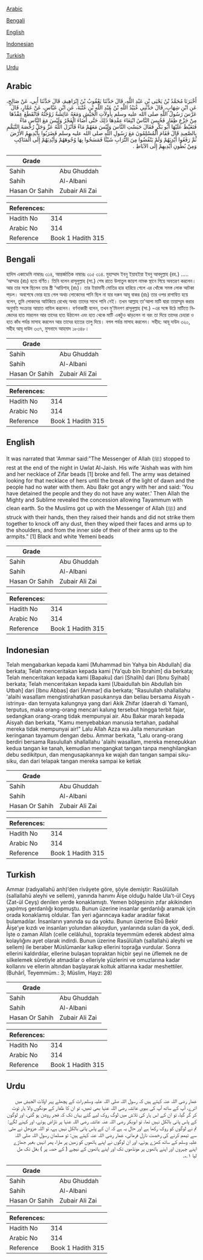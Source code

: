[Arabic](#arabic)

[Bengali](#bengali)

[English](#english)

[Indonesian](#indonesian)

[Turkish](#turkish)

[Urdu](#urdu)

## Arabic


<div dir="rtl" lang="ar" style={{fontSize:'larger',backgroundColor:'#f8f9fa',padding:20}}>
أَخْبَرَنَا مُحَمَّدُ بْنُ يَحْيَى بْنِ عَبْدِ اللَّهِ، قَالَ حَدَّثَنَا يَعْقُوبُ بْنُ إِبْرَاهِيمَ، قَالَ حَدَّثَنَا أَبِي، عَنْ صَالِحٍ، عَنِ ابْنِ شِهَابٍ، قَالَ حَدَّثَنِي عُبَيْدُ اللَّهِ بْنُ عَبْدِ اللَّهِ بْنِ عُتْبَةَ، عَنِ ابْنِ عَبَّاسٍ، عَنْ عَمَّارٍ، قَالَ عَرَّسَ رَسُولُ اللَّهِ صلى الله عليه وسلم بِأُولاَتِ الْجَيْشِ وَمَعَهُ عَائِشَةُ زَوْجَتُهُ فَانْقَطَعَ عِقْدُهَا مِنْ جَزْعِ ظِفَارِ فَحُبِسَ النَّاسُ ابْتِغَاءَ عِقْدِهَا ذَلِكَ حَتَّى أَضَاءَ الْفَجْرُ وَلَيْسَ مَعَ النَّاسِ مَاءٌ فَتَغَيَّظَ عَلَيْهَا أَبُو بَكْرٍ فَقَالَ حَبَسْتِ النَّاسَ وَلَيْسَ مَعَهُمْ مَاءٌ فَأَنْزَلَ اللَّهُ عَزَّ وَجَلَّ رُخْصَةَ التَّيَمُّمِ بِالصَّعِيدِ قَالَ فَقَامَ الْمُسْلِمُونَ مَعَ رَسُولِ اللَّهِ صلى الله عليه وسلم فَضَرَبُوا بِأَيْدِيهِمُ الأَرْضَ ثُمَّ رَفَعُوا أَيْدِيَهُمْ وَلَمْ يَنْفُضُوا مِنَ التُّرَابِ شَيْئًا فَمَسَحُوا بِهَا وُجُوهَهُمْ وَأَيْدِيَهُمْ إِلَى الْمَنَاكِبِ وَمِنْ بُطُونِ أَيْدِيهِمْ إِلَى الآبَاطِ ‏.‏
</div>
<div style={{backgroundColor:'#f8f9fa',padding:20, marginBottom: 10}}><table> <thead> <tr> <th>Grade</th> <th></th> </tr> </thead> <tbody> <tr><td>Sahih</td><td>Abu Ghuddah</td></tr><tr><td>Sahih</td><td>Al-Albani</td></tr><tr><td>Hasan Or Sahih</td><td>Zubair Ali Zai</td></tr></tbody></table><table> <thead> <tr> <th>References:</th> <th></th> </tr> </thead> <tbody><tr><td>Hadith No</td><td>314</td></tr><tr><td>Arabic No</td><td>314</td></tr><tr><td>Reference</td><td>Book 1 Hadith 315</td></tr></tbody></table></div>

## Bengali


<div dir="ltr" lang="bn" style={{fontSize:'larger',backgroundColor:'#f8f9fa',padding:20}}>
হাদিস একাডেমি নাম্বারঃ ৩১৪, আন্তর্জাতিক নাম্বারঃ ৩১৫ ৩১৪. মুহাম্মাদ ইবনু ইয়াহইয়া ইবনু আবদুল্লাহ (রহ.) ..... ‘আম্মার (রাঃ) হতে বর্ণিত। তিনি বলেন রাসূলুল্লাহ (সা.) শেষ রাতে উলাতুল জায়শ নামক স্থানে গিয়ে অবতরণ করলেন। আর তার সঙ্গে ছিলেন তার স্ত্রী ‘আয়িশাহ্ (রাঃ)। তার ইয়ামানী মোতির হার হারিয়ে গেলে এর খোঁজে সমস্ত লোক আটকা পড়ল। অবশেষে ভোর হয়ে গেল অথচ লোকেদের পানি ছিল না যার দরুন আবূ বাকর (রাঃ) তার ওপর রাগান্বিত হয়ে বলেন, তুমি লোকদের আটকিয়ে রেখেছ অথচ তাদের সাথে পানি নেই। তখন আল্লাহ তা'আলা মাটি দ্বারা তায়াম্মুম করার অনুমতি সংক্রান্ত আয়াত নাযিল করলেন। বর্ণনাকারী বলেন, তখন মু'মিনগণ রাসূলুল্লাহ (সা.) -এর সঙ্গে উঠে মাটিতে নিজেদের হাত মারলেন আর তাদের হাত উঠালেন এবং হাত থেকে মাটি একটুও ঝাড়লেন না বরং তা দিয়ে তাদের চেহারা ও হাত কাঁধ পর্যন্ত মাসাহ করলেন আর তাদের হাতের তালু দিয়ে। বগল পর্যন্ত মাসাহ করলেন। সহীহ: আবূ দাউদ ৩২০, সহীহ আবূ দাউদ ৩৩৭, মুসনাদে আহমাদ ১৮৩৪৮।
</div>
<div style={{backgroundColor:'#f8f9fa',padding:20, marginBottom: 10}}><table> <thead> <tr> <th>Grade</th> <th></th> </tr> </thead> <tbody> <tr><td>Sahih</td><td>Abu Ghuddah</td></tr><tr><td>Sahih</td><td>Al-Albani</td></tr><tr><td>Hasan Or Sahih</td><td>Zubair Ali Zai</td></tr></tbody></table><table> <thead> <tr> <th>References:</th> <th></th> </tr> </thead> <tbody><tr><td>Hadith No</td><td>314</td></tr><tr><td>Arabic No</td><td>314</td></tr><tr><td>Reference</td><td>Book 1 Hadith 315</td></tr></tbody></table></div>

## English


<div dir="ltr" lang="en" style={{fontSize:'larger',backgroundColor:'#f8f9fa',padding:20}}>
It was narrated that 'Ammar said:"The Messenger of Allah (ﷺ) stopped to rest at the end of the night in Uwlat Al-Jaish. His wife 'Aishah was with him and her necklace of Zifar beads [1] broke and fell. The army was detained looking for that necklace of hers until the break of the light of dawn and the people had no water with them. Abu Bakr got angry with her and said: 'You have detained the people and they do not have any water.' Then Allah the Mighty and Sublime revealed the concession allowing Tayammum with clean earth. So the Muslims got up with the Messenger of Allah (ﷺ) and struck with their hands, then they raised their hands and did not strike them together to knock off any dust, then they wiped their faces and arms up to the shoulders, and from the inner side of their of their arms up to the armpits." [1] Black and white Yemeni beads
</div>
<div style={{backgroundColor:'#f8f9fa',padding:20, marginBottom: 10}}><table> <thead> <tr> <th>Grade</th> <th></th> </tr> </thead> <tbody> <tr><td>Sahih</td><td>Abu Ghuddah</td></tr><tr><td>Sahih</td><td>Al-Albani</td></tr><tr><td>Hasan Or Sahih</td><td>Zubair Ali Zai</td></tr></tbody></table><table> <thead> <tr> <th>References:</th> <th></th> </tr> </thead> <tbody><tr><td>Hadith No</td><td>314</td></tr><tr><td>Arabic No</td><td>314</td></tr><tr><td>Reference</td><td>Book 1 Hadith 315</td></tr></tbody></table></div>

## Indonesian


<div dir="ltr" lang="id" style={{fontSize:'larger',backgroundColor:'#f8f9fa',padding:20}}>
Telah mengabarkan kepada kami [Muhammad bin Yahya bin Abdullah] dia berkata; Telah menceritakan kepada kami [Ya'qub bin Ibrahim] dia berkata; Telah menceritakan kepada kami [Bapaku] dari [Shalih] dari [Ibnu Syihab] berkata; Telah menceritakan kepada kami [Ubaidullah bin Abdullah bin Utbah] dari [Ibnu Abbas] dari [Ammar] dia berkata; "Rasulullah shallallahu 'alaihi wasallam mengistirahatkan pasukannya dan beliau bersama Aisyah -istrinya- dan ternyata kalungnya yang dari Akik Zhifar (daerah di Yaman), terputus, maka orang-orang mencari kalung tersebut hingga terbit fajar, sedangkan orang-orang tidak mempunyai air. Abu Bakar marah kepada Aisyah dan berkata, "Kamu menyebabkan manusia tertahan, padahal mereka tidak mempunyai air!" Lalu Allah Azza wa Jalla menurunkan keringanan tayamum dengan debu. Ammar berkata, "Lalu orang-orang berdiri bersama Rasulullah shallallahu 'alaihi wasallam, mereka menepukkan kedua tangan ke tanah, kemudian mengangkat tangan tanpa menghilangkan debu sedikitpun, dan mengusapkannya ke wajah dan tangan sampai siku-siku, dan dari telapak tangan mereka sampai ke ketiak
</div>
<div style={{backgroundColor:'#f8f9fa',padding:20, marginBottom: 10}}><table> <thead> <tr> <th>Grade</th> <th></th> </tr> </thead> <tbody> <tr><td>Sahih</td><td>Abu Ghuddah</td></tr><tr><td>Sahih</td><td>Al-Albani</td></tr><tr><td>Hasan Or Sahih</td><td>Zubair Ali Zai</td></tr></tbody></table><table> <thead> <tr> <th>References:</th> <th></th> </tr> </thead> <tbody><tr><td>Hadith No</td><td>314</td></tr><tr><td>Arabic No</td><td>314</td></tr><tr><td>Reference</td><td>Book 1 Hadith 315</td></tr></tbody></table></div>

## Turkish


<div dir="ltr" lang="tr" style={{fontSize:'larger',backgroundColor:'#f8f9fa',padding:20}}>
Ammar (radıyallahü anh)’den rivâyete göre, şöyle demiştir: Rasûlüllah (sallallahü aleyhi ve sellem), yanında hanımı Âişe olduğu halde Ula’t-ül Ceyş (Zat-ül Ceyş) denilen yerde konaklamıştı. Yemen bölgesinin zıfar akikinden yapılmış gerdanlığı kopmuştu. Bunun üzerine insanlar gerdanlığı aramak için orada konaklamış oldular. Tan yeri ağarıncaya kadar aradılar fakat bulamadılar. İnsanların yanında su da yoktu. Bunun üzerine Ebû Bekir Âişe’ye kızdı ve insanları yolundan alıkoydun, yanlarında suları da yok, dedi. İşte o zaman Allah (celle celâluhu), toprakla teyemmüm ederek abdest alma kolaylığını ayet olarak indirdi. Bunun üzerine Rasûlüllah (sallallahü aleyhi ve sellem) ile beraber Müslümanlar kalkıp ellerini toprağa vurdular. Sonra ellerini kaldırdılar, ellerine bulaşan topraktan hiçbir şeyi ne üflemek ne de silkelemek sûretiyle atmadılar o elleriyle yüzlerini ve omuzlarına kadar kollarını ve ellerin altından başlayarak koltuk altlarına kadar meshettiler. (Buhârî, Teyemmüm.: 3; Müslim, Hayz: 28)
</div>
<div style={{backgroundColor:'#f8f9fa',padding:20, marginBottom: 10}}><table> <thead> <tr> <th>Grade</th> <th></th> </tr> </thead> <tbody> <tr><td>Sahih</td><td>Abu Ghuddah</td></tr><tr><td>Sahih</td><td>Al-Albani</td></tr><tr><td>Hasan Or Sahih</td><td>Zubair Ali Zai</td></tr></tbody></table><table> <thead> <tr> <th>References:</th> <th></th> </tr> </thead> <tbody><tr><td>Hadith No</td><td>314</td></tr><tr><td>Arabic No</td><td>314</td></tr><tr><td>Reference</td><td>Book 1 Hadith 315</td></tr></tbody></table></div>

## Urdu


<div dir="rtl" lang="ur" style={{fontSize:'larger',backgroundColor:'#f8f9fa',padding:20}}>
عمار رضی اللہ عنہ کہتے ہیں کہ رسول اللہ صلی اللہ علیہ وسلم رات کے پچھلے پہر اولات الجیش میں اترے، آپ کے ساتھ آپ کی بیوی عائشہ رضی اللہ عنہا بھی تھیں، تو ان کا ظفار کے مونگوں والا ہار ٹوٹ کر گر گیا، تو ان کے اس ہار کی تلاش میں لوگ روک لیے گئے یہاں تک کہ فجر روشن ہو گئی، اور لوگوں کے پاس پانی بالکل نہیں تھا، تو ابوبکر رضی اللہ عنہ عائشہ رضی اللہ عنہا پر ناراض ہوئے، اور کہنے لگے: تم نے لوگوں کو روک رکھا ہے اور حال یہ ہے کہ ان کے پاس پانی بالکل نہیں ہے، تو اللہ عزوجل نے مٹی سے تیمم کرنے کی رخصت نازل فرمائی، عمار رضی اللہ عنہ کہتے ہیں: تو مسلمان رسول اللہ صلی اللہ علیہ وسلم کے ساتھ کھڑے ہوئے، اور ان لوگوں نے اپنے ہاتھوں کو زمین پر مارا، پھر انہیں بغیر جھاڑے اپنے چہروں اور اپنے ہاتھوں پر مونڈھوں تک اور اپنے ہاتھوں کے نیچے ( کے حصہ پر ) بغل تک مل لیا ۱؎۔
</div>
<div style={{backgroundColor:'#f8f9fa',padding:20, marginBottom: 10}}><table> <thead> <tr> <th>Grade</th> <th></th> </tr> </thead> <tbody> <tr><td>Sahih</td><td>Abu Ghuddah</td></tr><tr><td>Sahih</td><td>Al-Albani</td></tr><tr><td>Hasan Or Sahih</td><td>Zubair Ali Zai</td></tr></tbody></table><table> <thead> <tr> <th>References:</th> <th></th> </tr> </thead> <tbody><tr><td>Hadith No</td><td>314</td></tr><tr><td>Arabic No</td><td>314</td></tr><tr><td>Reference</td><td>Book 1 Hadith 315</td></tr></tbody></table></div>